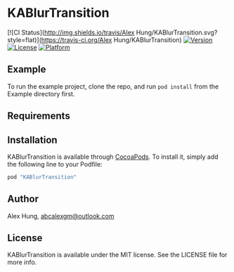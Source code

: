 # KABlurTransition

[![CI Status](http://img.shields.io/travis/Alex Hung/KABlurTransition.svg?style=flat)](https://travis-ci.org/Alex Hung/KABlurTransition)
[![Version](https://img.shields.io/cocoapods/v/KABlurTransition.svg?style=flat)](http://cocoapods.org/pods/KABlurTransition)
[![License](https://img.shields.io/cocoapods/l/KABlurTransition.svg?style=flat)](http://cocoapods.org/pods/KABlurTransition)
[![Platform](https://img.shields.io/cocoapods/p/KABlurTransition.svg?style=flat)](http://cocoapods.org/pods/KABlurTransition)

## Example

To run the example project, clone the repo, and run `pod install` from the Example directory first.

## Requirements

## Installation

KABlurTransition is available through [CocoaPods](http://cocoapods.org). To install
it, simply add the following line to your Podfile:

```ruby
pod "KABlurTransition"
```

## Author

Alex Hung, abcalexgm@outlook.com

## License

KABlurTransition is available under the MIT license. See the LICENSE file for more info.

